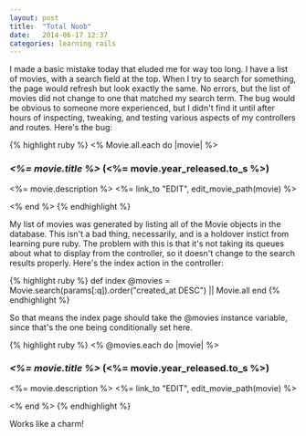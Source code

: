 ```yaml
---
layout: post
title:  "Total Noob"
date:   2014-06-17 12:37
categories: learning rails
---
```


I made a basic mistake today that eluded me for way too long. I have a list of movies, with a search field at the top. When I try to search for something, the page would refresh but look exactly the same. No errors, but the list of movies did not change to one that matched my search term. The bug would be obvious to someone more experienced, but I didn't find it until after hours of inspecting, tweaking, and testing various aspects of my controllers and routes. Here's the bug:

{% highlight ruby %}
<% Movie.all.each do |movie| %>
  <h3><em><%= movie.title %></em> (<%= movie.year_released.to_s %>)</h3>
  <p><%= movie.description %> <%= link_to "EDIT", edit_movie_path(movie) %></p>
<% end %>
{% endhighlight %}

My list of movies was generated by listing all of the Movie objects in the database. This isn't a bad thing, necessarily, and is a holdover instict from learning pure ruby. The problem with this is that it's not taking its queues about what to display from the controller, so it doesn't change to the search results properly. Here's the index action in the controller:

{% highlight ruby %}
def index
  @movies = Movie.search(params[:q]).order("created_at DESC") || Movie.all
end
{% endhighlight %}

So that means the index page should take the @movies instance variable, since that's the one being conditionally set here. 

{% highlight ruby %}
<% @movies.each do |movie| %>
  <h3><em><%= movie.title %></em> (<%= movie.year_released.to_s %>)</h3>
  <p><%= movie.description %> <%= link_to "EDIT", edit_movie_path(movie) %></p>
<% end %>
{% endhighlight %}

Works like a charm!